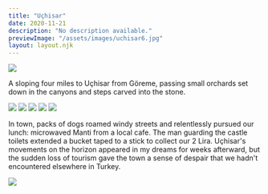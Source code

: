 ```yaml
---
title: "Uçhisar"
date: 2020-11-21
description: "No description available."
previewImage: "/assets/images/uchisar6.jpg"
layout: layout.njk
---
```

![](/shoreleave/assets/images/uchisar1.jpg)

A sloping four miles to Uçhisar from Göreme, passing small orchards set down in the canyons and steps carved into the stone.

![](/shoreleave/assets/images/uchisar2.jpg)
![](/shoreleave/assets/images/uchisar3.jpg)
![](/shoreleave/assets/images/uchisar4.jpg)
![](/shoreleave/assets/images/uchisar5.jpg)
![](/shoreleave/assets/images/uchisar6.jpg)

In town, packs of dogs roamed windy streets and relentlessly pursued our lunch: microwaved Manti from a local cafe. The man guarding the castle toilets extended a bucket taped to a stick to collect our 2 Lira. Uçhisar's movements on the horizon appeared in my dreams for weeks afterward, but the sudden loss of tourism gave the town a sense of despair that we hadn't encountered elsewhere in Turkey.

![](/shoreleave/assets/images/uchisar7.jpg)



